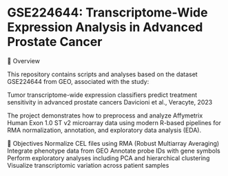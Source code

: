 # GSE224644: Transcriptome-Wide Expression Analysis in Advanced Prostate Cancer

📘 Overview

This repository contains scripts and analyses based on the dataset GSE224644 from GEO, associated with the study:

Tumor transcriptome-wide expression classifiers predict treatment sensitivity in advanced prostate cancers
Davicioni et al., Veracyte, 2023

The project demonstrates how to preprocess and analyze Affymetrix Human Exon 1.0 ST v2 microarray data using modern R-based pipelines for RMA normalization, annotation, and exploratory data analysis (EDA).

🧬 Objectives
Normalize CEL files using RMA (Robust Multiarray Averaging)
Integrate phenotype data from GEO
Annotate probe IDs with gene symbols
Perform exploratory analyses including PCA and hierarchical clustering
Visualize transcriptomic variation across patient samples
